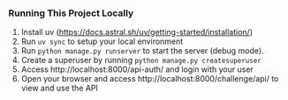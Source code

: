 ### Running This Project Locally
1. Install uv (https://docs.astral.sh/uv/getting-started/installation/)
2. Run `uv sync` to setup your local environment
3. Run `python manage.py runserver` to start the server (debug mode).
4. Create a superuser by running `python manage.py createsuperuser`
5. Access http://localhost:8000/api-auth/ and login with your user
6. Open your browser and access http://localhost:8000/challenge/api/ to view and use the API
